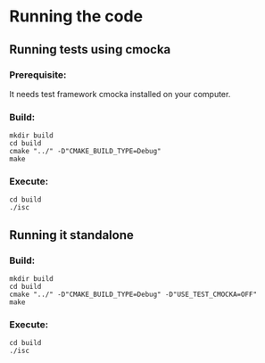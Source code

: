 # Running the code

## Running tests using cmocka

### Prerequisite:
It needs test framework cmocka installed on your computer.

### Build:
```
mkdir build  
cd build  
cmake "../" -D"CMAKE_BUILD_TYPE=Debug"  
make  
```

### Execute:
```
cd build  
./isc  
```

## Running it standalone

### Build:
````
mkdir build
cd build
cmake "../" -D"CMAKE_BUILD_TYPE=Debug" -D"USE_TEST_CMOCKA=OFF"
make
````

### Execute:
````
cd build
./isc
````


